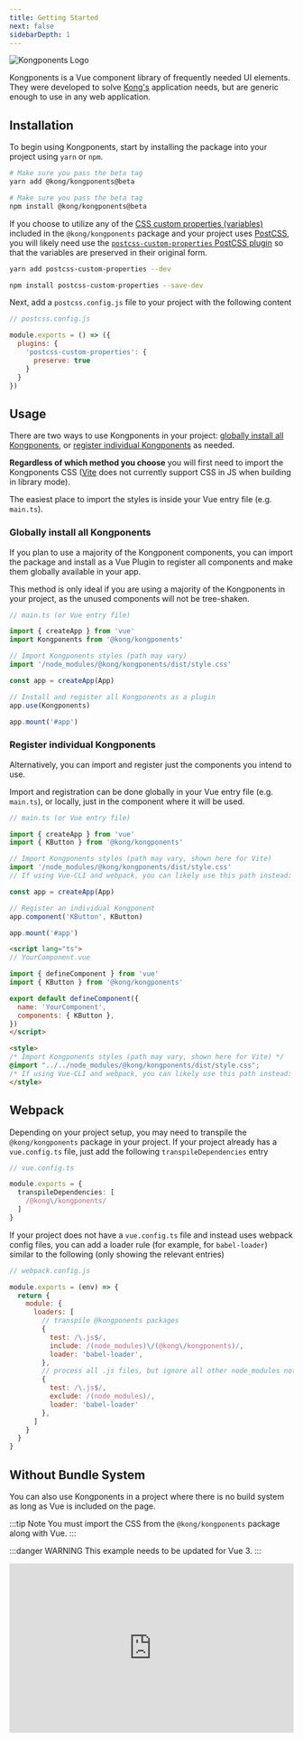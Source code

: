 ```yaml
---
title: Getting Started
next: false
sidebarDepth: 1
---
```


![Kongponents Logo](/img/kongponents-logo.jpg)

Kongponents is a Vue component library of frequently needed UI elements. They were developed to solve [Kong's](https://konghq.com) application needs, but are generic enough to use in any web application.

## Installation

To begin using Kongponents, start by installing the package into your project using `yarn` or `npm`.

<CodeGroup>
  <CodeGroupItem title="yarn" active>

  ```sh
  # Make sure you pass the beta tag
  yarn add @kong/kongponents@beta
  ```

  </CodeGroupItem>

  <CodeGroupItem title="npm">

  ```sh
  # Make sure you pass the beta tag
  npm install @kong/kongponents@beta
  ```

  </CodeGroupItem>
</CodeGroup>

If you choose to utilize any of the [CSS custom properties (variables)](https://developer.mozilla.org/en-US/docs/Web/CSS/Using_CSS_custom_properties) included in the `@kong/kongponents` package and your project uses [PostCSS](https://postcss.org/), you will likely need use the [`postcss-custom-properties` PostCSS plugin](https://github.com/postcss/postcss-custom-properties) so that the variables are preserved in their original form.

<CodeGroup>
  <CodeGroupItem title="yarn" active>

  ```sh
  yarn add postcss-custom-properties --dev
  ```

  </CodeGroupItem>

  <CodeGroupItem title="npm">

  ```sh
  npm install postcss-custom-properties --save-dev
  ```

  </CodeGroupItem>
</CodeGroup>

Next, add a `postcss.config.js` file to your project with the following content

```js
// postcss.config.js

module.exports = () => ({
  plugins: {
    'postcss-custom-properties': {
      preserve: true
    }
  }
})
```

## Usage

There are two ways to use Kongponents in your project: [globally install all Kongponents](#globally-install-all-kongponents), or [register individual Kongponents](#register-individual-kongponents) as needed.

**Regardless of which method you choose** you will first need to import the Kongponents CSS ([Vite](https://vitejs.dev/guide/build.html#library-mode) does not currently support CSS in JS when building in library mode).

The easiest place to import the styles is inside your Vue entry file (e.g. `main.ts`).

### Globally install all Kongponents

If you plan to use a majority of the Kongponent components, you can import the package and install as a Vue Plugin to register all components and make them globally available in your app.

This method is only ideal if you are using a majority of the Kongponents in your project, as the unused components will not be tree-shaken.

```ts
// main.ts (or Vue entry file)

import { createApp } from 'vue'
import Kongponents from '@kong/kongponents'

// Import Kongponents styles (path may vary)
import '/node_modules/@kong/kongponents/dist/style.css'

const app = createApp(App)

// Install and register all Kongponents as a plugin
app.use(Kongponents)

app.mount('#app')
```

### Register individual Kongponents

Alternatively, you can import and register just the components you intend to use.

Import and registration can be done globally in your Vue entry file (e.g. `main.ts`), or locally, just in the component where it will be used.

<CodeGroup>
  <CodeGroupItem title="Global Registration" active>

  ```ts
  // main.ts (or Vue entry file)

  import { createApp } from 'vue'
  import { KButton } from '@kong/kongponents'

  // Import Kongponents styles (path may vary, shown here for Vite)
  import '/node_modules/@kong/kongponents/dist/style.css'
  // If using Vue-CLI and webpack, you can likely use this path instead: import '~@kong/kongponents/dist/style.css'

  const app = createApp(App)

  // Register an individual Kongponent
  app.component('KButton', KButton)

  app.mount('#app')
  ```

  </CodeGroupItem>

  <CodeGroupItem title="In-Component Registration">

  ```html
  <script lang="ts">
  // YourComponent.vue

  import { defineComponent } from 'vue'
  import { KButton } from '@kong/kongponents'

  export default defineComponent({
    name: 'YourComponent',
    components: { KButton },
  })
  </script>

  <style>
  /* Import Kongponents styles (path may vary, shown here for Vite) */
  @import "../../node_modules/@kong/kongponents/dist/style.css";
  /* If using Vue-CLI and webpack, you can likely use this path instead: import '~@kong/kongponents/dist/style.css' */
  </style>
  ```

  </CodeGroupItem>
</CodeGroup>

## Webpack

Depending on your project setup, you may need to transpile the `@kong/kongponents` package in your project. If your project already has a `vue.config.ts` file, just add the following `transpileDependencies` entry

```ts
// vue.config.ts

module.exports = {
  transpileDependencies: [
    /@kong\/kongponents/
  ]
}
```

If your project does not have a `vue.config.ts` file and instead uses webpack config files, you can add a loader rule (for example, for `babel-loader`) similar to the following (only showing the relevant entries)

```js
// webpack.config.js

module.exports = (env) => {
  return {
    module: {
      loaders: [
        // transpile @kongponents packages
        {
          test: /\.js$/,
          include: /(node_modules)\/(@kong\/kongponents)/,
          loader: 'babel-loader',
        },
        // process all .js files, but ignore all other node_modules not listed above
        {
          test: /\.js$/,
          exclude: /(node_modules)/,
          loader: 'babel-loader'
        },
      ]
    }
  }
}
```

## Without Bundle System

You can also use Kongponents in a project where there is no build system as long as Vue is included on the page.

:::tip Note
You must import the CSS from the `@kong/kongponents` package along with Vue.
:::

:::danger WARNING
This example needs to be updated for Vue 3.
:::

<iframe width="100%" height="300" style="width: 100%;" scrolling="no" title="Vue 2 with Kongponents" src="https://codepen.io/adamdehaven/embed/RwLVQLw?default-tab=html%2Cresult" frameborder="no" loading="lazy" allowtransparency="true" allowfullscreen="true">
  See the Pen <a href="https://codepen.io/adamdehaven/pen/RwLVQLw">
  Vue 2 with Kongponents</a> by Kong
  on <a href="https://codepen.io">CodePen</a>.
</iframe>
